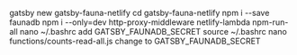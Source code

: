 gatsby new gatsby-fauna-netlify
cd gatsby-fauna-netlify
npm i --save faunadb 
npm i --only=dev http-proxy-middleware netlify-lambda npm-run-all
nano ~/.bashrc
    add GATSBY_FAUNADB_SECRET
source ~/.bashrc
nano functions/counts-read-all.js
    change to GATSBY_FAUNADB_SECRET

